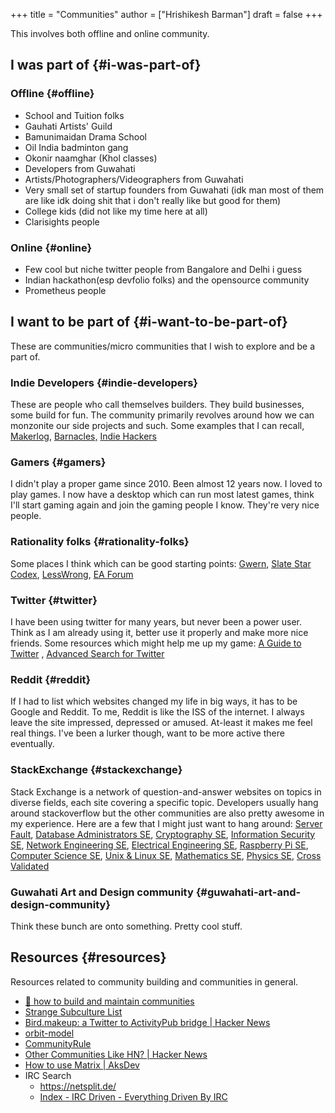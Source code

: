 +++
title = "Communities"
author = ["Hrishikesh Barman"]
draft = false
+++

This involves both offline and online community.


## I was part of {#i-was-part-of}


### Offline {#offline}

-   School and Tuition folks
-   Gauhati Artists' Guild
-   Bamunimaidan Drama School
-   Oil India badminton gang
-   Okonir naamghar (Khol classes)
-   Developers from Guwahati
-   Artists/Photographers/Videographers from Guwahati
-   Very small set of startup founders from Guwahati (idk man most of them are like idk doing shit that i don't really like but good for them)
-   College kids (did not like my time here at all)
-   Clarisights people


### Online {#online}

-   Few cool but niche twitter people from Bangalore and Delhi i guess
-   Indian hackathon(esp devfolio folks) and the opensource community
-   Prometheus people


## I want to be part of {#i-want-to-be-part-of}

These are communities/micro communities that I wish to explore and be a part of.


### Indie Developers {#indie-developers}

These are people who call themselves builders. They build businesses, some build for fun. The community primarily revolves around how we can monzonite our side projects and such. Some examples that I can recall, [Makerlog](https://getmakerlog.com/), [Barnacles,](https://barnacl.es/) [Indie Hackers](https://www.indiehackers.com/)


### Gamers {#gamers}

I didn't play a proper game since 2010. Been almost 12 years now. I loved to play games. I now have a desktop which can run most latest games, think I'll start gaming again and join the gaming people I know. They're very nice people.


### Rationality folks {#rationality-folks}

Some places I think which can be good starting points: [Gwern](https://www.gwern.net/), [Slate Star Codex](https://old.reddit.com/r/slatestarcodex/), [LessWrong](https://www.lesswrong.com/about), [EA Forum](https://forum.effectivealtruism.org/)


### Twitter {#twitter}

I have been using twitter for many years, but never been a power user. Think as I am already using it, better use it properly and make more nice friends. Some resources which might help me up my game: [A Guide to Twitter](https://tasshin.com/blog/a-guide-to-twitter/) , [Advanced Search for Twitter](https://github.com/igorbrigadir/twitter-advanced-search)


### Reddit {#reddit}

If I had to list which websites changed my life in big ways, it has to be Google and Reddit. To me, Reddit is like the ISS of the internet. I always leave the site impressed, depressed or amused. At-least it makes me feel real things. I've been a lurker though, want to be more active there eventually.


### StackExchange {#stackexchange}

Stack Exchange is a network of question-and-answer websites on topics in diverse fields, each site covering a specific topic. Developers usually hang around stackoverflow but the other communities are also pretty awesome in my experience. Here are a few that I might just want to hang around: [Server Fault](https://serverfault.com/), [Database Administrators SE](https://dba.stackexchange.com/), [Cryptography SE](https://crypto.stackexchange.com/), [Information Security SE](https://security.stackexchange.com/), [Network Engineering SE](https://networkengineering.stackexchange.com/), [Electrical Engineering SE](https://electronics.stackexchange.com/), [Raspberry Pi SE](https://raspberrypi.stackexchange.com/), [Computer Science SE](https://cs.stackexchange.com/), [Unix &amp; Linux SE](https://unix.stackexchange.com/), [Mathematics SE](https://math.stackexchange.com/), [Physics SE](https://physics.stackexchange.com/), [Cross Validated](https://stats.stackexchange.com/)


### Guwahati Art and Design community {#guwahati-art-and-design-community}

Think these bunch are onto something. Pretty cool stuff.


## Resources {#resources}

Resources related to community building and communities in general.

-   [🤝 how to build and maintain communities](https://www.visakanv.com/blog/communities/)
-   [Strange Subculture List](https://knowingless.com/2016/08/21/strange-subculture-list/)
-   [Bird.makeup: a Twitter to ActivityPub bridge | Hacker News](https://news.ycombinator.com/item?id=34748669)
-   [orbit-model](https://github.com/orbit-love/orbit-model)
-   [CommunityRule](https://communityrule.info/)
-   [Other Communities Like HN? | Hacker News](https://news.ycombinator.com/item?id=34393891)
-   [How to use Matrix | AksDev](https://akselmo.dev/2022/12/29/How-To-Use-Matrix.html)
-   IRC Search
    -   <https://netsplit.de/>
    -   [Index - IRC Driven - Everything Driven By IRC](https://www.ircdriven.com/)
